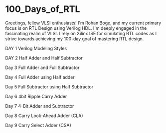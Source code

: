 # 100_Days_of_RTL
Greetings, fellow VLSI enthusiasts! I'm Rohan Boge, and my current primary focus is on RTL Design using Verilog HDL. I'm deeply engaged in the fascinating realm of VLSI. I rely on Xilinx ISE for simulating RTL codes as I strive towards achieving my 100-day goal of mastering RTL design.

DAY 1 Verilog Modeling Styles

DAY 2 Half Adder and Half Subtractor

Day 3 Full Adder and Full Subtractor

Day 4 Full Adder using Half adder

Day 5 Full Subtractor using Half Subtractor

Day 6  4bit Ripple Carry Adder

Day 7 4-Bit Adder and Subtractor

Day 8 Carry Look-Ahead Adder (CLA)

Day 9 Carry Select Adder (CSA)





